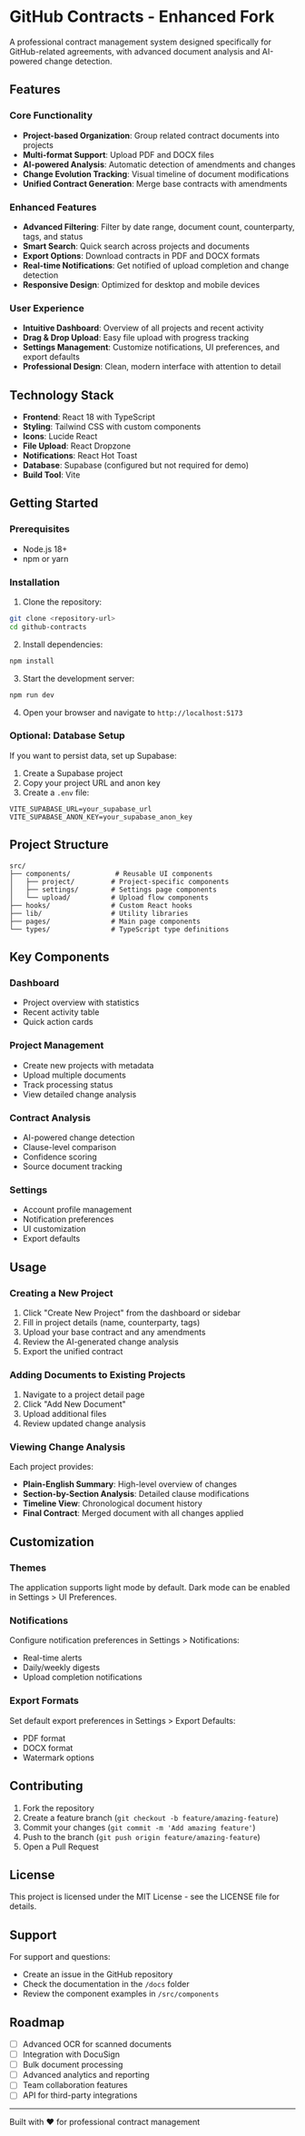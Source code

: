 # GitHub Contracts - Enhanced Fork

A professional contract management system designed specifically for GitHub-related agreements, with advanced document analysis and AI-powered change detection.

## Features

### Core Functionality
- **Project-based Organization**: Group related contract documents into projects
- **Multi-format Support**: Upload PDF and DOCX files
- **AI-powered Analysis**: Automatic detection of amendments and changes
- **Change Evolution Tracking**: Visual timeline of document modifications
- **Unified Contract Generation**: Merge base contracts with amendments

### Enhanced Features
- **Advanced Filtering**: Filter by date range, document count, counterparty, tags, and status
- **Smart Search**: Quick search across projects and documents
- **Export Options**: Download contracts in PDF and DOCX formats
- **Real-time Notifications**: Get notified of upload completion and change detection
- **Responsive Design**: Optimized for desktop and mobile devices

### User Experience
- **Intuitive Dashboard**: Overview of all projects and recent activity
- **Drag & Drop Upload**: Easy file upload with progress tracking
- **Settings Management**: Customize notifications, UI preferences, and export defaults
- **Professional Design**: Clean, modern interface with attention to detail

## Technology Stack

- **Frontend**: React 18 with TypeScript
- **Styling**: Tailwind CSS with custom components
- **Icons**: Lucide React
- **File Upload**: React Dropzone
- **Notifications**: React Hot Toast
- **Database**: Supabase (configured but not required for demo)
- **Build Tool**: Vite

## Getting Started

### Prerequisites
- Node.js 18+ 
- npm or yarn

### Installation

1. Clone the repository:
```bash
git clone <repository-url>
cd github-contracts
```

2. Install dependencies:
```bash
npm install
```

3. Start the development server:
```bash
npm run dev
```

4. Open your browser and navigate to `http://localhost:5173`

### Optional: Database Setup

If you want to persist data, set up Supabase:

1. Create a Supabase project
2. Copy your project URL and anon key
3. Create a `.env` file:
```env
VITE_SUPABASE_URL=your_supabase_url
VITE_SUPABASE_ANON_KEY=your_supabase_anon_key
```

## Project Structure

```
src/
├── components/           # Reusable UI components
│   ├── project/         # Project-specific components
│   ├── settings/        # Settings page components
│   └── upload/          # Upload flow components
├── hooks/               # Custom React hooks
├── lib/                 # Utility libraries
├── pages/               # Main page components
└── types/               # TypeScript type definitions
```

## Key Components

### Dashboard
- Project overview with statistics
- Recent activity table
- Quick action cards

### Project Management
- Create new projects with metadata
- Upload multiple documents
- Track processing status
- View detailed change analysis

### Contract Analysis
- AI-powered change detection
- Clause-level comparison
- Confidence scoring
- Source document tracking

### Settings
- Account profile management
- Notification preferences
- UI customization
- Export defaults

## Usage

### Creating a New Project

1. Click "Create New Project" from the dashboard or sidebar
2. Fill in project details (name, counterparty, tags)
3. Upload your base contract and any amendments
4. Review the AI-generated change analysis
5. Export the unified contract

### Adding Documents to Existing Projects

1. Navigate to a project detail page
2. Click "Add New Document"
3. Upload additional files
4. Review updated change analysis

### Viewing Change Analysis

Each project provides:
- **Plain-English Summary**: High-level overview of changes
- **Section-by-Section Analysis**: Detailed clause modifications
- **Timeline View**: Chronological document history
- **Final Contract**: Merged document with all changes applied

## Customization

### Themes
The application supports light mode by default. Dark mode can be enabled in Settings > UI Preferences.

### Notifications
Configure notification preferences in Settings > Notifications:
- Real-time alerts
- Daily/weekly digests
- Upload completion notifications

### Export Formats
Set default export preferences in Settings > Export Defaults:
- PDF format
- DOCX format
- Watermark options

## Contributing

1. Fork the repository
2. Create a feature branch (`git checkout -b feature/amazing-feature`)
3. Commit your changes (`git commit -m 'Add amazing feature'`)
4. Push to the branch (`git push origin feature/amazing-feature`)
5. Open a Pull Request

## License

This project is licensed under the MIT License - see the LICENSE file for details.

## Support

For support and questions:
- Create an issue in the GitHub repository
- Check the documentation in the `/docs` folder
- Review the component examples in `/src/components`

## Roadmap

- [ ] Advanced OCR for scanned documents
- [ ] Integration with DocuSign
- [ ] Bulk document processing
- [ ] Advanced analytics and reporting
- [ ] Team collaboration features
- [ ] API for third-party integrations

---

Built with ❤️ for professional contract management